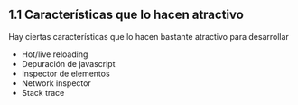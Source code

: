 ## 1.1 Características que lo hacen atractivo

Hay ciertas características que lo hacen bastante atractivo para
desarrollar

-   Hot/live reloading
-   Depuración de javascript
-   Inspector de elementos
-   Network inspector
-   Stack trace

